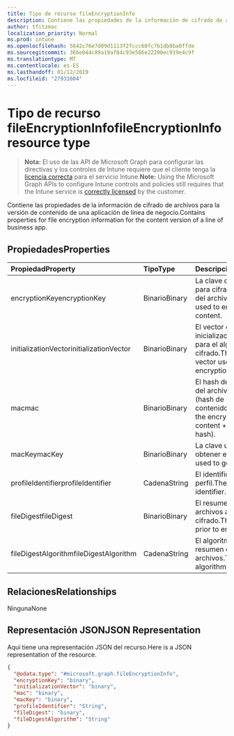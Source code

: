 ```yaml
---
title: Tipo de recurso fileEncryptionInfo
description: Contiene las propiedades de la información de cifrado de archivos para la versión de contenido de una aplicación de línea de negocio.
author: tfitzmac
localization_priority: Normal
ms.prod: intune
ms.openlocfilehash: 5642c76e7d09d1113f2fccc68fc7b1db8ba0ffde
ms.sourcegitcommit: 36be044c89a19af84c93e586e22200ec919e4c9f
ms.translationtype: MT
ms.contentlocale: es-ES
ms.lasthandoff: 01/12/2019
ms.locfileid: "27931604"
---
```

# <a name="fileencryptioninfo-resource-type"></a><span data-ttu-id="daf28-103">Tipo de recurso fileEncryptionInfo</span><span class="sxs-lookup"><span data-stu-id="daf28-103">fileEncryptionInfo resource type</span></span>

> <span data-ttu-id="daf28-104">**Nota:** El uso de las API de Microsoft Graph para configurar las directivas y los controles de Intune requiere que el cliente tenga la [licencia correcta](https://go.microsoft.com/fwlink/?linkid=839381) para el servicio Intune.</span><span class="sxs-lookup"><span data-stu-id="daf28-104">**Note:** Using the Microsoft Graph APIs to configure Intune controls and policies still requires that the Intune service is [correctly licensed](https://go.microsoft.com/fwlink/?linkid=839381) by the customer.</span></span>

<span data-ttu-id="daf28-105">Contiene las propiedades de la información de cifrado de archivos para la versión de contenido de una aplicación de línea de negocio.</span><span class="sxs-lookup"><span data-stu-id="daf28-105">Contains properties for file encryption information for the content version of a line of business app.</span></span>
## <a name="properties"></a><span data-ttu-id="daf28-106">Propiedades</span><span class="sxs-lookup"><span data-stu-id="daf28-106">Properties</span></span>
|<span data-ttu-id="daf28-107">Propiedad</span><span class="sxs-lookup"><span data-stu-id="daf28-107">Property</span></span>|<span data-ttu-id="daf28-108">Tipo</span><span class="sxs-lookup"><span data-stu-id="daf28-108">Type</span></span>|<span data-ttu-id="daf28-109">Descripción</span><span class="sxs-lookup"><span data-stu-id="daf28-109">Description</span></span>|
|:---|:---|:---|
|<span data-ttu-id="daf28-110">encryptionKey</span><span class="sxs-lookup"><span data-stu-id="daf28-110">encryptionKey</span></span>|<span data-ttu-id="daf28-111">Binario</span><span class="sxs-lookup"><span data-stu-id="daf28-111">Binary</span></span>|<span data-ttu-id="daf28-112">La clave que se usa para cifrar el contenido del archivo.</span><span class="sxs-lookup"><span data-stu-id="daf28-112">The key used to encrypt the file content.</span></span>|
|<span data-ttu-id="daf28-113">initializationVector</span><span class="sxs-lookup"><span data-stu-id="daf28-113">initializationVector</span></span>|<span data-ttu-id="daf28-114">Binario</span><span class="sxs-lookup"><span data-stu-id="daf28-114">Binary</span></span>|<span data-ttu-id="daf28-115">El vector de inicialización utilizado para el algoritmo de cifrado.</span><span class="sxs-lookup"><span data-stu-id="daf28-115">The initialization vector used for the encryption algorithm.</span></span>|
|<span data-ttu-id="daf28-116">mac</span><span class="sxs-lookup"><span data-stu-id="daf28-116">mac</span></span>|<span data-ttu-id="daf28-117">Binario</span><span class="sxs-lookup"><span data-stu-id="daf28-117">Binary</span></span>|<span data-ttu-id="daf28-118">El hash del contenido del archivo cifrado + IV (hash de contenido).</span><span class="sxs-lookup"><span data-stu-id="daf28-118">The hash of the encrypted file content + IV (content hash).</span></span>|
|<span data-ttu-id="daf28-119">macKey</span><span class="sxs-lookup"><span data-stu-id="daf28-119">macKey</span></span>|<span data-ttu-id="daf28-120">Binario</span><span class="sxs-lookup"><span data-stu-id="daf28-120">Binary</span></span>|<span data-ttu-id="daf28-121">La clave utilizada para obtener el MAC.</span><span class="sxs-lookup"><span data-stu-id="daf28-121">The key used to get mac.</span></span>|
|<span data-ttu-id="daf28-122">profileIdentifier</span><span class="sxs-lookup"><span data-stu-id="daf28-122">profileIdentifier</span></span>|<span data-ttu-id="daf28-123">Cadena</span><span class="sxs-lookup"><span data-stu-id="daf28-123">String</span></span>|<span data-ttu-id="daf28-124">El identificador del perfil.</span><span class="sxs-lookup"><span data-stu-id="daf28-124">The the profile identifier.</span></span>|
|<span data-ttu-id="daf28-125">fileDigest</span><span class="sxs-lookup"><span data-stu-id="daf28-125">fileDigest</span></span>|<span data-ttu-id="daf28-126">Binario</span><span class="sxs-lookup"><span data-stu-id="daf28-126">Binary</span></span>|<span data-ttu-id="daf28-127">El resumen de los archivos antes del cifrado.</span><span class="sxs-lookup"><span data-stu-id="daf28-127">The file digest prior to encryption.</span></span>|
|<span data-ttu-id="daf28-128">fileDigestAlgorithm</span><span class="sxs-lookup"><span data-stu-id="daf28-128">fileDigestAlgorithm</span></span>|<span data-ttu-id="daf28-129">Cadena</span><span class="sxs-lookup"><span data-stu-id="daf28-129">String</span></span>|<span data-ttu-id="daf28-130">El algoritmo del resumen de los archivos.</span><span class="sxs-lookup"><span data-stu-id="daf28-130">The file digest algorithm.</span></span>|

## <a name="relationships"></a><span data-ttu-id="daf28-131">Relaciones</span><span class="sxs-lookup"><span data-stu-id="daf28-131">Relationships</span></span>
<span data-ttu-id="daf28-132">Ninguna</span><span class="sxs-lookup"><span data-stu-id="daf28-132">None</span></span>
## <a name="json-representation"></a><span data-ttu-id="daf28-133">Representación JSON</span><span class="sxs-lookup"><span data-stu-id="daf28-133">JSON Representation</span></span>
<span data-ttu-id="daf28-134">Aquí tiene una representación JSON del recurso.</span><span class="sxs-lookup"><span data-stu-id="daf28-134">Here is a JSON representation of the resource.</span></span>
<!-- {
  "blockType": "resource",
  "@odata.type": "microsoft.graph.fileEncryptionInfo"
}
-->
``` json
{
  "@odata.type": "#microsoft.graph.fileEncryptionInfo",
  "encryptionKey": "binary",
  "initializationVector": "binary",
  "mac": "binary",
  "macKey": "binary",
  "profileIdentifier": "String",
  "fileDigest": "binary",
  "fileDigestAlgorithm": "String"
}
```



